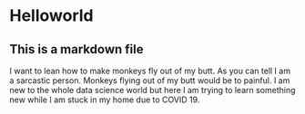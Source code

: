 # Helloworld
## This is a markdown file
I want to lean how to make monkeys fly out of my butt.
As you can tell I am a sarcastic person. Monkeys flying out of my butt would be to painful. I am new to the whole data science world but here I am trying to learn something new while I am stuck in my home due to COVID 19.
